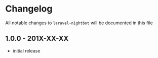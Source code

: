 # Changelog

All notable changes to `laravel-nightbot` will be documented in this file

## 1.0.0 - 201X-XX-XX

- initial release
